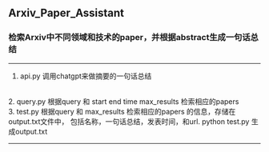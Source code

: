 ## Arxiv_Paper_Assistant
### 检索Arxiv中不同领域和技术的paper，并根据abstract生成一句话总结
******************
1. api.py 调用chatgpt来做摘要的一句话总结
  <br>
2. query.py 根据query 和 start end time max_results 检索相应的papers
  <br>
3. test.py 根据query 和 max_results 检索相应的papers 的信息，存储在output.txt文件中，
包括名称，一句话总结，发表时间，和url. python test.py 生成output.txt
  <br>

******************

